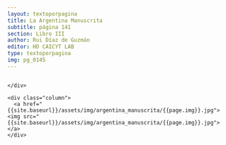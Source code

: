 ```yaml
---
layout: textoporpagina
title: La Argentina Manuscrita
subtitle: página 141
section: Libro III
author: Rui Díaz de Guzmán
editor: HD CAICYT LAB
type: textoporpagina
img: pg_0145
---
```


<div class="row">
    <div class="column">


    </div>

    <div class="column">
      <a href="{{site.baseurl}}/assets/img/argentina_manuscrita/{{page.img}}.jpg"><img src="{{site.baseurl}}/assets/img/argentina_manuscrita/{{page.img}}.jpg"></a>
    </div>
</div>